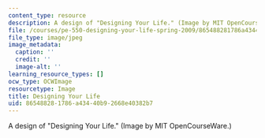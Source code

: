 ```yaml
---
content_type: resource
description: A design of "Designing Your Life." (Image by MIT OpenCourseWare.)
file: /courses/pe-550-designing-your-life-spring-2009/865488281786a43440b92668e40382b7_chp_dyl.jpg
file_type: image/jpeg
image_metadata:
  caption: ''
  credit: ''
  image-alt: ''
learning_resource_types: []
ocw_type: OCWImage
resourcetype: Image
title: Designing Your Life
uid: 86548828-1786-a434-40b9-2668e40382b7
---
```

A design of "Designing Your Life." (Image by MIT OpenCourseWare.)

